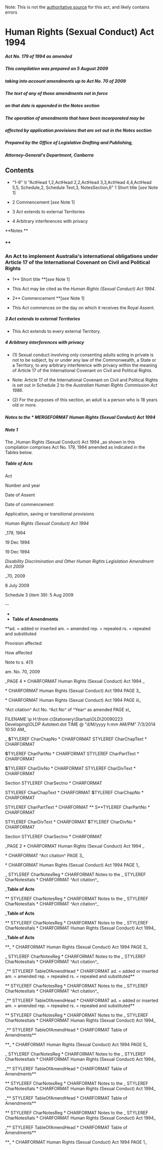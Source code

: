 Note: This is not the [authoritative source](https://www.comlaw.gov.au/Details/C2009C00395) for this act, and likely contains errors

# Human Rights (Sexual Conduct) Act 1994

##### Act No. 179 of 1994 as amended

##### This compilation was prepared on 5 August 2009
##### taking into account amendments up to Act No. 70 of 2009


##### The text of any of those amendments not in force 
##### on that date is appended in the Notes section


##### The operation of amendments that have been incorporated may be 
##### affected by application provisions that are set out in the Notes section


##### Prepared by the Office of Legislative Drafting and Publishing,
##### Attorney-General's Department, Canberra


## 
## Contents


   *   "1-9" \t "ActHead 1,2,ActHead 2,2,ActHead 3,3,ActHead 4,4,ActHead 5,5, Schedule,2, Schedule Text,3, NotesSection,6" 1	Short title [_see_ Note 1]	 

   * 2	Commencement [_see_ Note 1]	 

   * 3	Act extends to external Territories	 

   * 4	Arbitrary interferences with privacy	 

**Notes	 **

### **
### An Act to implement Australia's international obligations under Article 17 of the International Covenant on Civil and Political Rights


  * 1**  Short title **[_see_ Note 1]

  * This Act may be cited as the _Human Rights (Sexual Conduct) Act 1994_.

  * 2**  Commencement **[_see_ Note 1]

  * This Act commences on the day on which it receives the Royal Assent.

##### 3  Act extends to external Territories

  * This Act extends to every external Territory.

##### 4  Arbitrary interferences with privacy

  * (1) Sexual conduct involving only consenting adults acting in private is not to be subject, by or under any law of the Commonwealth, a State or a Territory, to any arbitrary interference with privacy within the meaning of Article 17 of the International Covenant on Civil and Political Rights.

   * Note: Article 17 of the International Covenant on Civil and Political Rights is set out in Schedule 2 to the _Australian Human Rights Commission Act 1986_.

  * (2) For the purposes of this section, an adult is a person who is 18 years old or more.

##### 
##### Notes to the   \* MERGEFORMAT Human Rights (Sexual Conduct) Act 1994


##### Note 1

The _Human Rights (Sexual Conduct) Act 1994 _as shown in this compilation comprises Act No. 179, 1994 amended as indicated in the Tables below.

##### Table of Acts

Act

Number 
and year


Date 
of Assent


Date of commencement

Application, saving or transitional provisions

_Human Rights (Sexual Conduct) Act 1994_

_179, 1994

19 Dec 1994

19 Dec 1994

_Disability Discrimination and Other Human Rights Legislation Amendment Act 2009_

_70, 2009

8 July 2009

Schedule 3 (item 39): 5 Aug 2009

--

  * 
  * **Table of Amendments**


**ad. = added or inserted    am. = amended    rep. = repealed    rs. = repealed and substituted

Provision affected

How affected

Note to s. 4(1)	

am. No. 70, 2009

_PAGE  4              \* CHARFORMAT Human Rights (Sexual Conduct) Act 1994       _

  \* CHARFORMAT Human Rights (Sexual Conduct) Act 1994                    PAGE  3_

  \* CHARFORMAT Human Rights (Sexual Conduct) Act 1994                    PAGE  iii_

  ^Act citation^         Act No. ^Act No^ of ^Year^ as amended        PAGE xl_

 FILENAME \p H:\from c\Stationery\Startup\OLD\20090223 Developing\OLDP Autotext.dot  TIME \@ "d/M/yyyy h:mm AM/PM" 7/3/2014 10:50 AM_

_ **S**TYLEREF  CharChapNo  \* CHARFORMAT    STYLEREF  CharChapText  \* CHARFORMAT 

 **S**TYLEREF  CharPartNo  \* CHARFORMAT    STYLEREF  CharPartText  \* CHARFORMAT 

 **S**TYLEREF  CharDivNo  \* CHARFORMAT    STYLEREF  CharDivText  \* CHARFORMAT 

Section  STYLEREF  CharSectno  \* CHARFORMAT 

 STYLEREF  CharChapText  \* CHARFORMAT    **S**TYLEREF  CharChapNo  \* CHARFORMAT 

 STYLEREF  CharPartText  \* CHARFORMAT   ** S**TYLEREF  CharPartNo  \* CHARFORMAT 

 STYLEREF  CharDivText  \* CHARFORMAT    **S**TYLEREF  CharDivNo  \* CHARFORMAT 

Section  STYLEREF  CharSectno  \* CHARFORMAT 

_PAGE  2              \* CHARFORMAT Human Rights (Sexual Conduct) Act 1994       _

  \* CHARFORMAT ^Act citation^                    PAGE  3_

  \* CHARFORMAT Human Rights (Sexual Conduct) Act 1994                    PAGE  1_

_ STYLEREF  CharNotesReg  \* CHARFORMAT Notes to the  _ STYLEREF  CharNotesItals  \* CHARFORMAT ^Act citation^_

_**Table of Acts**

** STYLEREF  CharNotesReg  \* CHARFORMAT Notes to the  _ STYLEREF  CharNotesItals  \* CHARFORMAT ^Act citation^_

_**Table of Acts**

** STYLEREF  CharNotesReg  \* CHARFORMAT Notes to the  _ STYLEREF  CharNotesItals  \* CHARFORMAT Human Rights (Sexual Conduct) Act 1994_

_**Table of Acts**

**_  \* CHARFORMAT Human Rights (Sexual Conduct) Act 1994                    PAGE  3_

_ STYLEREF  CharNotesReg  \* CHARFORMAT Notes to the  _ STYLEREF  CharNotesItals  \* CHARFORMAT ^Act citation^_

_** STYLEREF  TableOfAmendHead  \* CHARFORMAT ad. = added or inserted      am. = amended      rep. = repealed      rs. = repealed and substituted**

** STYLEREF  CharNotesReg  \* CHARFORMAT Notes to the  _ STYLEREF  CharNotesItals  \* CHARFORMAT ^Act citation^_

_** STYLEREF  TableOfAmendHead  \* CHARFORMAT ad. = added or inserted      am. = amended      rep. = repealed      rs. = repealed and substituted**

** STYLEREF  CharNotesReg  \* CHARFORMAT Notes to the  _ STYLEREF  CharNotesItals  \* CHARFORMAT Human Rights (Sexual Conduct) Act 1994_

_** STYLEREF  TableOfAmendHead  \* CHARFORMAT Table of Amendments**

**_  \* CHARFORMAT Human Rights (Sexual Conduct) Act 1994                    PAGE  5_

_ STYLEREF  CharNotesReg  \* CHARFORMAT Notes to the  _ STYLEREF  CharNotesItals  \* CHARFORMAT Human Rights (Sexual Conduct) Act 1994_

_** STYLEREF  TableOfAmendHead  \* CHARFORMAT Table of Amendments**

** STYLEREF  CharNotesReg  \* CHARFORMAT Notes to the  _ STYLEREF  CharNotesItals  \* CHARFORMAT Human Rights (Sexual Conduct) Act 1994_

_** STYLEREF  TableOfAmendHead  \* CHARFORMAT Table of Amendments**

** STYLEREF  CharNotesReg  \* CHARFORMAT Notes to the  _ STYLEREF  CharNotesItals  \* CHARFORMAT Human Rights (Sexual Conduct) Act 1994_

_** STYLEREF  TableOfAmendHead  \* CHARFORMAT Table of Amendments**

**_  \* CHARFORMAT Human Rights (Sexual Conduct) Act 1994                    PAGE  1_

